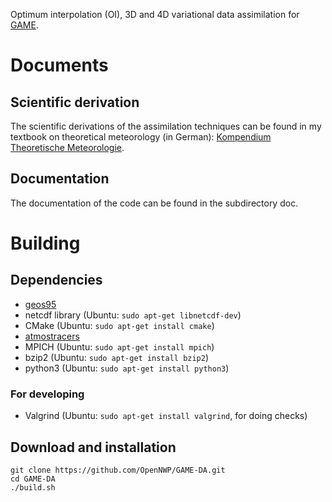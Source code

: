 Optimum interpolation (OI), 3D and 4D variational data assimilation for [GAME](https://github.com/OpenNWP/game).

# Documents

## Scientific derivation

The scientific derivations of the assimilation techniques can be found in my textbook on theoretical meteorology (in German): [Kompendium Theoretische Meteorologie](https://raw.githubusercontent.com/MHBalsmeier/kompendium/master/kompendium.pdf).

## Documentation

The documentation of the code can be found in the subdirectory doc.

# Building

## Dependencies

* [geos95](https://github.com/OpenNWP/geos95)
* netcdf library (Ubuntu: `sudo apt-get libnetcdf-dev`)
* CMake (Ubuntu: `sudo apt-get install cmake`)
* [atmostracers](https://github.com/OpenNWP/atmostracers)
* MPICH (Ubuntu: `sudo apt-get install mpich`)
* bzip2 (Ubuntu: `sudo apt-get install bzip2`)
* python3 (Ubuntu: `sudo apt-get install python3`)

### For developing

* Valgrind (Ubuntu: `sudo apt-get install valgrind`, for doing checks)

## Download and installation

	git clone https://github.com/OpenNWP/GAME-DA.git
	cd GAME-DA
	./build.sh
